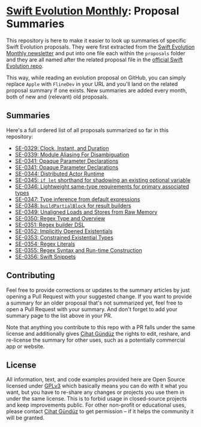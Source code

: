 # [Swift Evolution Monthly](https://swiftevolution.substack.com/?ref=github.com): Proposal Summaries

This repository is here to make it easier to look up summaries of specific Swift Evolution proposals. They were first extracted from the [Swift Evolution Monthly newsletter](https://swiftevolution.substack.com/?ref=github.com) and put into one file each within the `proposals` folder and they are all named after the related proposal file in the [official Swift Evolution repo](https://github.com/apple/swift-evolution).

This way, while reading an evolution proposal on GitHub, you can simply replace `Apple` with `FlineDev` in your URL and you'll land on the related proposal summary if one exists. New summaries are added every month, both of new and (relevant) old proposals.


## Summaries

Here's a full ordered list of all proposals summarized so far in this repository:

* [SE-0329: Clock, Instant, and Duration](https://github.com/FlineDev/swift-evolution/blob/main/proposals/0329-clock-instant-duration.md)
* [SE-0339: Module Aliasing For Disambiguation](https://github.com/FlineDev/swift-evolution/blob/main/proposals/0339-module-aliasing-for-disambiguation.md)
* [SE-0341: Opaque Parameter Declarations](https://github.com/FlineDev/swift-evolution/blob/main/proposals/0341-opaque-parameters.md)
* [SE-0341: Opaque Parameter Declarations](https://github.com/FlineDev/swift-evolution/blob/main/proposals/0341-opaque-parameters.md)
* [SE-0344: Distributed Actor Runtime](https://github.com/FlineDev/swift-evolution/blob/main/proposals/0344-distributed-actor-runtime.md)
* [SE-0345: `if let` shorthand for shadowing an existing optional variable](https://github.com/apple/swift-evolution/blob/main/proposals/0345-if-let-shorthand.md)
* [SE-0346: Lightweight same-type requirements for primary associated types](https://github.com/apple/swift-evolution/blob/main/proposals/0346-light-weight-same-type-syntax.md)
* [SE-0347: Type inference from default expressions](https://github.com/apple/swift-evolution/blob/main/proposals/0347-type-inference-from-default-exprs.md)
* [SE-0348: `buildPartialBlock` for result builders](https://github.com/apple/swift-evolution/blob/main/proposals/0348-buildpartialblock.md)
* [SE-0349: Unaligned Loads and Stores from Raw Memory](https://github.com/apple/swift-evolution/blob/main/proposals/0349-unaligned-loads-and-stores.md)
* [SE-0350: Regex Type and Overview](https://github.com/apple/swift-evolution/blob/main/proposals/0350-regex-type-overview.md)
* [SE-0351: Regex builder DSL](https://github.com/apple/swift-evolution/blob/main/proposals/0351-regex-builder.md)
* [SE-0352: Implicitly Opened Existentials](https://github.com/apple/swift-evolution/blob/main/proposals/0352-implicit-open-existentials.md)
* [SE-0353: Constrained Existential Types](https://github.com/apple/swift-evolution/blob/main/proposals/0353-constrained-existential-types.md)
* [SE-0354: Regex Literals](https://github.com/apple/swift-evolution/blob/main/proposals/0354-regex-literals.md)
* [SE-0355: Regex Syntax and Run-time Construction](https://github.com/apple/swift-evolution/blob/main/proposals/0355-regex-syntax-run-time-construction.md)
* [SE-0356: Swift Snippets](https://github.com/apple/swift-evolution/blob/main/proposals/0356-swift-snippets.md)


## Contributing

Feel free to provide corrections or updates to the summary articles by just opening a Pull Request with your suggested change. If you want to provide a summary for an older proposal that's not summarized yet, feel free to open a Pull Request with your summary. And don't forget to add your summary page to the list above in your PR.

Note that anything you contribute to this repo with a PR falls under the same license and additionally gives [Cihat Gündüz](https://twitter.com/Jeehut) the rights to edit, reshare, and re-license the summary for other uses, such as a potentially commercial app or website.


## License

All information, text, and code examples provided here are Open Source licensed under [GPLv3](https://choosealicense.com/licenses/gpl-3.0/) which basically means you can do with it what you want, but you have to re-share any changes or projects you use them in under the same license. This is to forbid usage in closed-source projects and keep improvements public. For other non-profit or educational uses, please contact [Cihat Gündüz](license@fline.dev) to get permission – if it helps the community it will be granted.
